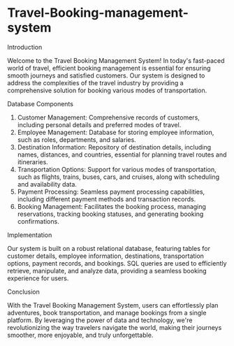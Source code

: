 # Travel-Booking-management-system

Introduction

Welcome to the Travel Booking Management System! In today's fast-paced world of travel, efficient booking management is essential for ensuring smooth journeys and satisfied customers. Our system is designed to address the complexities of the travel industry by providing a comprehensive solution for booking various modes of transportation.

Database Components

1. Customer Management: Comprehensive records of customers, including personal details and preferred modes of travel.
2. Employee Management: Database for storing employee information, such as roles, departments, and salaries.
3. Destination Information: Repository of destination details, including names, distances, and countries, essential for planning travel routes and itineraries.
4. Transportation Options: Support for various modes of transportation, such as flights, trains, buses, cars, and cruises, along with scheduling and availability data.
5. Payment Processing: Seamless payment processing capabilities, including different payment methods and transaction records.
6. Booking Management: Facilitates the booking process, managing reservations, tracking booking statuses, and generating booking confirmations.

Implementation

Our system is built on a robust relational database, featuring tables for customer details, employee information, destinations, transportation options, payment records, and bookings. SQL queries are used to efficiently retrieve, manipulate, and analyze data, providing a seamless booking experience for users.

   Conclusion

With the Travel Booking Management System, users can effortlessly plan adventures, book transportation, and manage bookings from a single platform. By leveraging the power of data and technology, we're revolutionizing the way travelers navigate the world, making their journeys smoother, more enjoyable, and truly unforgettable.

